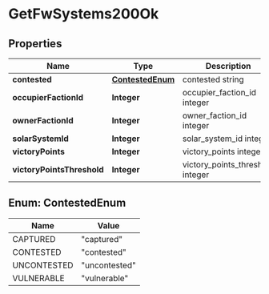 
# GetFwSystems200Ok

## Properties
Name | Type | Description | Notes
------------ | ------------- | ------------- | -------------
**contested** | [**ContestedEnum**](#ContestedEnum) | contested string | 
**occupierFactionId** | **Integer** | occupier_faction_id integer | 
**ownerFactionId** | **Integer** | owner_faction_id integer | 
**solarSystemId** | **Integer** | solar_system_id integer | 
**victoryPoints** | **Integer** | victory_points integer | 
**victoryPointsThreshold** | **Integer** | victory_points_threshold integer | 


<a name="ContestedEnum"></a>
## Enum: ContestedEnum
Name | Value
---- | -----
CAPTURED | &quot;captured&quot;
CONTESTED | &quot;contested&quot;
UNCONTESTED | &quot;uncontested&quot;
VULNERABLE | &quot;vulnerable&quot;



